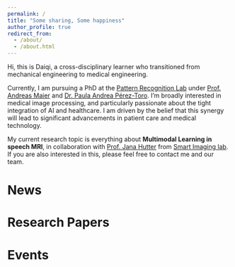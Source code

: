 ```yaml
---
permalink: /
title: "Some sharing, Some happiness"
author_profile: true
redirect_from: 
  - /about/
  - /about.html
---
```


Hi, this is Daiqi, a cross-disciplinary learner who transitioned from mechanical engineering to medical engineering. 

Currently, I am pursuing a PhD at the [Pattern Recognition Lab](https://lme.tf.fau.de/) under [Prof. Andreas Maier](https://lme.tf.fau.de/person/maier/) and [Dr. Paula Andrea Pérez-Toro](https://lme.tf.fau.de/person/perez). I’m broadly interested in medical image processing, and particularly passionate about the tight integration of AI and healthcare. I am driven by the belief that this synergy will lead to significant advancements in patient care and medical technology.

My current research topic is everything about **Multimodal Learning in speech MRI**, in collaboration with [Prof. Jana Hutter](https://www.mr-physik.med.fau.de/en/team/prof-dr-jana-hutter/) from [Smart Imaging lab](https://www.mr-physik.med.fau.de/lab/smri-lab-hutter/). If you are also interested in this, please feel free to contact me and our team.



News
======

Research Papers
======

Events
======
